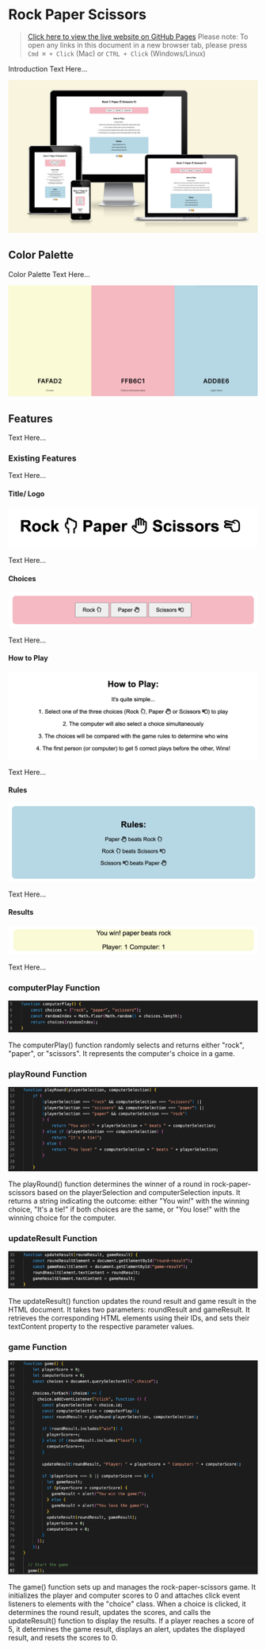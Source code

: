 # Rock Paper Scissors
> [Click here to view the live website on GitHub Pages](https://matthewbrownlow.github.io/rock-paper-scissors/) Please note: To open any links in this document in a new browser tab, please press `Cmd ⌘ + Click` (Mac) or `CTRL + Click` (Windows/Linux)

Introduction Text Here...

![Screenshot of am i responsive website displaying the rock paper scissors home page on four different devices](assets/images/readme.md/am-i-responsive-displays.png)

## **Color Palette**

Color Palette Text Here...

![Screenshot of the color palette used](assets/images/readme.md/color-palette.png)

## **Features**

Text Here...

### **Existing Features**

Text Here...

#### **Title/ Logo**

![TextHere](assets/images/readme.md/rps-heading-logo-title.png)

Text Here...

#### **Choices**

![TextHere](assets/images/readme.md/choices-section.png)

Text Here...

#### **How to Play**

![TextHere](assets/images/readme.md/how-to-play-section.png)

Text Here...

#### **Rules**

![TextHere](assets/images/readme.md/rules-section.png)

Text Here...

#### **Results**

![TextHere](assets/images/readme.md/result-sections.png)

Text Here...

### **computerPlay Function**

![Screenshot of JavaScript function, computerPlay](assets/images/readme.md/javascript-computerPlay-function.png)

The computerPlay() function randomly selects and returns either "rock", "paper", or "scissors". It represents the computer's choice in a game.

### **playRound Function**

![Screenshot of JavaScript function, playRound](assets/images/readme.md/javascript-playRound-function.png)

The playRound() function determines the winner of a round in rock-paper-scissors based on the playerSelection and computerSelection inputs. It returns a string indicating the outcome: either "You win!" with the winning choice, "It's a tie!" if both choices are the same, or "You lose!" with the winning choice for the computer.

### **updateResult Function**

![Screenshot of JavaScript function, updateResult](assets/images/readme.md/javascript-updateResult-function.png)

The updateResult() function updates the round result and game result in the HTML document. It takes two parameters: roundResult and gameResult. It retrieves the corresponding HTML elements using their IDs, and sets their textContent property to the respective parameter values.

### **game Function**

![Screenshot of JavaScript function, game](assets/images/readme.md/javascript-game-function.png)

The game() function sets up and manages the rock-paper-scissors game. It initializes the player and computer scores to 0 and attaches click event listeners to elements with the "choice" class. When a choice is clicked, it determines the round result, updates the scores, and calls the updateResult() function to display the results. If a player reaches a score of 5, it determines the game result, displays an alert, updates the displayed result, and resets the scores to 0.
